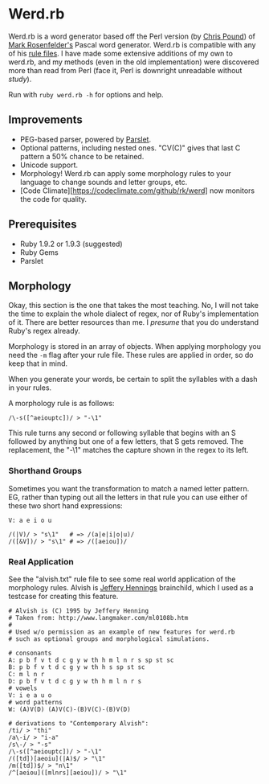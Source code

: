 Werd.rb
=======

Werd.rb is a word generator based off the Perl version (by [Chris Pound][cpound]) of [Mark Rosenfelder's][markr]
Pascal word generator.  Werd.rb is compatible with any of his [rule files][cpound].  I have made some extensive
additions of my own to werd.rb, and my methods (even in the old implementation) were discovered more than read
from Perl (face it, Perl is downright unreadable without _study_).

Run with `ruby werd.rb -h` for options and help.

Improvements
------------

* PEG-based parser, powered by [Parslet][parslet].
* Optional patterns, including nested ones. "CV(C)" gives that last C pattern a 50% chance to be retained.
* Unicode support.
* Morphology! Werd.rb can apply some morphology rules to your language to change sounds and letter groups, etc.
* [Code Climate][https://codeclimate.com/github/rk/werd] now monitors the code for quality.

Prerequisites
-------------

* Ruby 1.9.2 or 1.9.3 (suggested)
* Ruby Gems
* Parslet

Morphology
----------

Okay, this section is the one that takes the most teaching.  No, I will not take the time to explain the whole
dialect of regex, nor of Ruby's implementation of it.  There are better resources than me.  I _presume_ that
you do understand Ruby's regex already.

Morphology is stored in an array of objects.  When applying morphology you need the `-m` flag after your
rule file.  These rules are applied in order, so do keep that in mind.

When you generate your words, be certain to split the syllables with a dash in your rules.

A morphology rule is as follows:

    /\-s([^aeiouptc])/ > "-\1"

This rule turns any second or following syllable that begins with an S followed by anything but one of a few
letters, that S gets removed.  The replacement, the "-\1" matches the capture shown in the regex to its left.

### Shorthand Groups

Sometimes you want the transformation to match a named letter pattern.  EG, rather than typing out all the
letters in that rule you can use either of these two short hand expressions:

    V: a e i o u
    
    /(|V)/ > "s\1"   # => /(a|e|i|o|u)/
    /([&V])/ > "s\1" # => /([aeiou])/

### Real Application

See the "alvish.txt" rule file to see some real world application of the morphology rules. Alvish is [Jeffery
Hennings][alvish] brainchild, which I used as a testcase for creating this feature.

    # Alvish is (C) 1995 by Jeffery Henning
    # Taken from: http://www.langmaker.com/ml0108b.htm
    # 
    # Used w/o permission as an example of new features for werd.rb
    # such as optional groups and morphological simulations.

    # consonants
    A: p b f v t d c g y w th h m l n r s sp st sc
    B: p b f v t d c g y w th h s sp st sc
    C: m l n r
    D: p b f v t d c g y w th h m l n r s
    # vowels
    V: i e a u o
    # word patterns
    W: (A)V(D) (A)V(C)-(B)V(C)-(B)V(D)

    # derivations to "Contemporary Alvish":
    /ti/ > "thi"
    /a\-i/ > "i-a"
    /s\-/ > "-s"
    /\-s([^aeiouptc])/ > "-\1"
    /([td])[aeoiu](|A)$/ > "\1"
    /m([td])$/ > "n\1"
    /^[aeiou]([mlnrs][aeiou])/ > "\1"


  [cpound]: http://www.ruf.rice.edu/~pound/#werd
  [parslet]: http://kschiess.github.com/parslet/index.html
  [markr]: http://www.zompist.com/
  [alvish]: http://www.langmaker.com/ml0108b.htm
